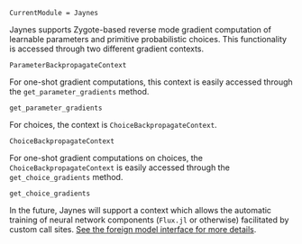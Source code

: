 ```@meta
CurrentModule = Jaynes
```

Jaynes supports Zygote-based reverse mode gradient computation of learnable parameters and primitive probabilistic choices. This functionality is accessed through two different gradient contexts.

```@docs
ParameterBackpropagateContext
```

For one-shot gradient computations, this context is easily accessed through the `get_parameter_gradients` method.

```@docs
get_parameter_gradients
```

For choices, the context is `ChoiceBackpropagateContext`.

```@docs
ChoiceBackpropagateContext
```

For one-shot gradient computations on choices, the `ChoiceBackpropagateContext` is easily accessed through the `get_choice_gradients` method.

```@docs
get_choice_gradients
```

In the future, Jaynes will support a context which allows the automatic training of neural network components (`Flux.jl` or otherwise) facilitated by custom call sites. [See the foreign model interface for more details](fmi.md).
